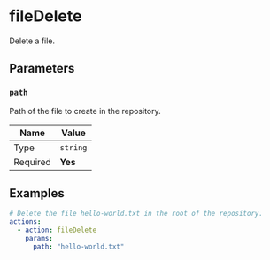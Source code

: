 # fileDelete

Delete a file.

## Parameters

### `path`

Path of the file to create in the repository.

| Name     | Value    |
| -------- | -------- |
| Type     | `string` |
| Required | **Yes**  |

## Examples

```yaml
# Delete the file hello-world.txt in the root of the repository.
actions:
  - action: fileDelete
    params:
      path: "hello-world.txt"
```
